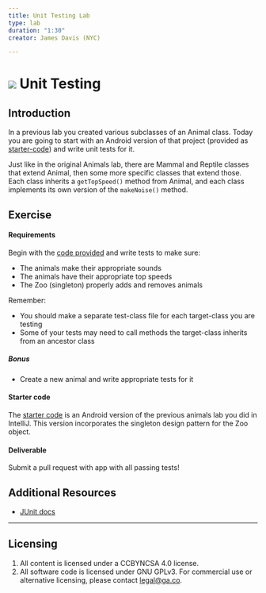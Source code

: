 ```yaml
---
title: Unit Testing Lab
type: lab
duration: "1:30"
creator: James Davis (NYC)

---
```


# ![](https://ga-dash.s3.amazonaws.com/production/assets/logo-9f88ae6c9c3871690e33280fcf557f33.png) Unit Testing

## Introduction

In a previous lab you created various subclasses of an Animal class.
Today you are going to start with an Android version of that project (provided as [starter-code](starter-code)) and write unit tests for it.

Just like in the original Animals lab, there are Mammal and Reptile classes that extend Animal, then some more specific classes that extend those.
Each class inherits a `getTopSpeed()` method from Animal, and each class implements its own version of the `makeNoise()` method.

## Exercise

#### Requirements

Begin with the [code provided](starter-code) and write tests to make sure:
- The animals make their appropriate sounds
- The animals have their appropriate top speeds
- The Zoo (singleton) properly adds and removes animals

Remember:
- You should make a separate test-class file for each target-class you are testing
- Some of your tests may need to call methods the target-class inherits from an ancestor class


##### Bonus

- Create a new animal and write appropriate tests for it

#### Starter code

The [starter code](starter-code) is an Android version of the previous animals lab you did in IntelliJ. This version incorporates the singleton design pattern for the Zoo object.

#### Deliverable

Submit a pull request with app with all passing tests!

## Additional Resources

- [JUnit docs](http://junit.org/)

---

## Licensing
1. All content is licensed under a CC­BY­NC­SA 4.0 license.
2. All software code is licensed under GNU GPLv3. For commercial use or alternative licensing, please contact [legal@ga.co](mailto:legal@ga.co).
